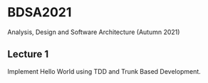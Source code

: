 # BDSA2021

Analysis, Design and Software Architecture (Autumn 2021)

## Lecture 1

Implement Hello World using TDD and Trunk Based Development.
